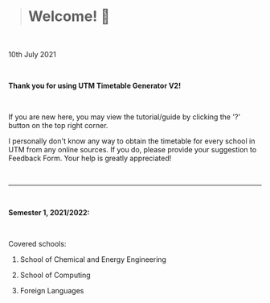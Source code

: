 > # Welcome! 👋

<br>

10th July 2021

<br>

**Thank you for using UTM Timetable Generator V2!**

<br>

If you are new here, you may view the tutorial/guide by clicking the '?' button on the top right corner.

I personally don't know any way to obtain the timetable for every school in UTM from any online sources. If you do, please provide your suggestion to Feedback Form. Your help is greatly appreciated!

<br>

---
<br>

**Semester 1, 2021/2022:**

<br>

Covered schools:


1. School of Chemical and Energy Engineering

1. School of Computing

1. Foreign Languages